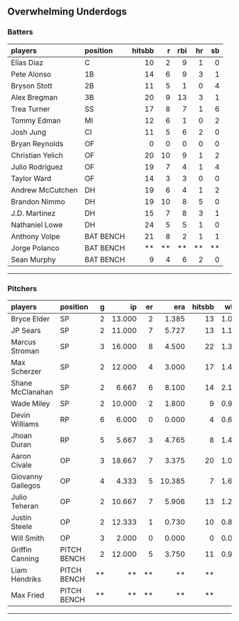 ## Overwhelming Underdogs

### Batters

 
|players          |position  | hitsbb|  r| rbi| hr| sb| 
|:----------------|:---------|------:|--:|---:|--:|--:| 
|Elias Diaz       |C         |     10|  2|   9|  1|  0| 
|Pete Alonso      |1B        |     14|  6|   9|  3|  1| 
|Bryson Stott     |2B        |     11|  5|   1|  0|  4| 
|Alex Bregman     |3B        |     20|  9|  13|  3|  1| 
|Trea Turner      |SS        |     17|  8|   7|  1|  6| 
|Tommy Edman      |MI        |     12|  6|   1|  0|  2| 
|Josh Jung        |CI        |     11|  5|   6|  2|  0| 
|Bryan Reynolds   |OF        |      0|  0|   0|  0|  0| 
|Christian Yelich |OF        |     20| 10|   9|  1|  2| 
|Julio Rodriguez  |OF        |     19|  7|   4|  1|  4| 
|Taylor Ward      |OF        |     14|  3|   3|  0|  0| 
|Andrew McCutchen |DH        |     19|  6|   4|  1|  2| 
|Brandon Nimmo    |DH        |     19| 10|   8|  5|  0| 
|J.D. Martinez    |DH        |     15|  7|   8|  3|  1| 
|Nathaniel Lowe   |DH        |     24|  5|   5|  1|  0| 
|Anthony Volpe    |BAT BENCH |     21|  8|   2|  1|  1| 
|Jorge Polanco    |BAT BENCH |     **| **|  **| **| **| 
|Sean Murphy      |BAT BENCH |      9|  4|   6|  2|  0| 

* * *

### Pitchers

 
|players           |position    |  g|     ip| er|    era| hitsbb|  whip| so|  w| sv| 
|:-----------------|:-----------|--:|------:|--:|------:|------:|-----:|--:|--:|--:| 
|Bryce Elder       |SP          |  2| 13.000|  2|  1.385|     13| 1.000| 10|  1|  0| 
|JP Sears          |SP          |  2| 11.000|  7|  5.727|     13| 1.182| 13|  0|  0| 
|Marcus Stroman    |SP          |  3| 16.000|  8|  4.500|     22| 1.375| 14|  1|  0| 
|Max Scherzer      |SP          |  2| 12.000|  4|  3.000|     17| 1.417| 17|  1|  0| 
|Shane McClanahan  |SP          |  2|  6.667|  6|  8.100|     14| 2.100|  4|  0|  0| 
|Wade Miley        |SP          |  2| 10.000|  2|  1.800|      9| 0.900|  6|  1|  0| 
|Devin Williams    |RP          |  6|  6.000|  0|  0.000|      4| 0.667|  5|  1|  5| 
|Jhoan Duran       |RP          |  5|  5.667|  3|  4.765|      8| 1.412|  7|  0|  3| 
|Aaron Civale      |OP          |  3| 18.667|  7|  3.375|     20| 1.071| 13|  0|  0| 
|Giovanny Gallegos |OP          |  4|  4.333|  5| 10.385|      7| 1.615|  4|  0|  0| 
|Julio Teheran     |OP          |  2| 10.667|  7|  5.906|     13| 1.219|  5|  0|  0| 
|Justin Steele     |OP          |  2| 12.333|  1|  0.730|     10| 0.811| 14|  2|  0| 
|Will Smith        |OP          |  3|  2.000|  0|  0.000|      0| 0.000|  2|  0|  1| 
|Griffin Canning   |PITCH BENCH |  2| 12.000|  5|  3.750|     11| 0.917| 16|  1|  0| 
|Liam Hendriks     |PITCH BENCH | **|     **| **|     **|     **|    **| **| **| **| 
|Max Fried         |PITCH BENCH | **|     **| **|     **|     **|    **| **| **| **| 


* * *


